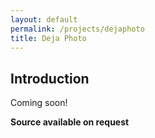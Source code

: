 ```yaml
---
layout: default
permalink: /projects/dejaphoto
title: Deja Photo
---
```

## Introduction

Coming soon!

**Source available on request**
